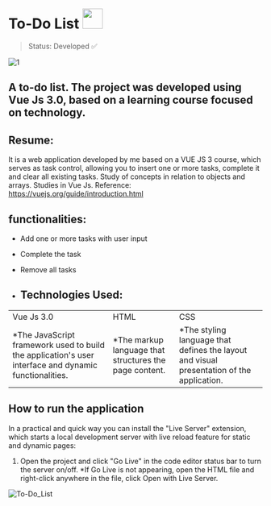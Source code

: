 # To-Do List <img style="width: 40px;" src="https://github.com/sammsts/To-DoList/assets/100657343/a4a9cbdb-c9c9-4ea4-a9f1-85a42dcd8def" />

> Status: Developed ✅

![1](https://github.com/sammsts/To-DoList/assets/100657343/0368b15a-b4b1-4c03-a653-aee7becaedfa)

## A to-do list. The project was developed using Vue Js 3.0, based on a learning course focused on technology.

## Resume:

It is a web application developed by me based on a VUE JS 3 course, which serves as task control, allowing you to insert one or more tasks, complete it and clear all existing tasks.
Study of concepts in relation to objects and arrays.
Studies in Vue Js.
Reference: https://vuejs.org/guide/introduction.html

## functionalities:

+ Add one or more tasks with user input
+ Complete the task
+ Remove all tasks

+ ## Technologies Used:

<table>
  <tr>
    <td>Vue Js 3.0</td>
    <td>HTML</td>
    <td>CSS</td>
  </tr>
  <tr>
    <td>*The JavaScript framework used to build the application's user interface and dynamic functionalities.</td>
    <td>*The markup language that structures the page content.</td>
    <td>*The styling language that defines the layout and visual presentation of the application.</td>
  </tr>
</table>

## How to run the application

In a practical and quick way you can install the "Live Server" extension, which starts a local development server with live reload feature for static and dynamic pages:
1) Open the project and click "Go Live" in the code editor status bar to turn the server on/off.
    *If Go Live is not appearing, open the HTML file and right-click anywhere in the file, click Open with Live Server.

![To-Do_List](https://github.com/sammsts/To-DoList/assets/100657343/ea6442bd-38e6-4c31-90f8-7818a17246a3)
